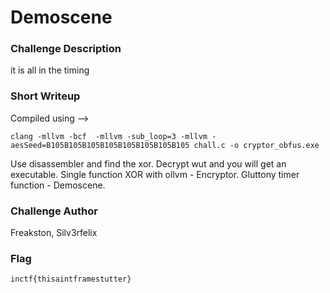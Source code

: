 # Demoscene

### Challenge Description

it is all in the timing

### Short Writeup

Compiled using --> 
```
clang -mllvm -bcf  -mllvm -sub_loop=3 -mllvm -aesSeed=B105B105B105B105B105B105B105B105 chall.c -o cryptor_obfus.exe 
```
Use disassembler and find the xor. Decrypt wut and you will get an executable.
Single function XOR with ollvm - Encryptor.
Gluttony timer function - Demoscene.

### Challenge Author

Freakston, Silv3rfelix

### Flag

```
inctf{thisaintframestutter}
```
